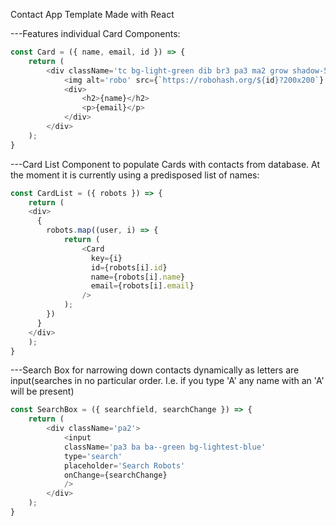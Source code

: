 Contact App Template Made with React

---Features individual Card Components:
```javascript
const Card = ({ name, email, id }) => {
    return (
        <div className='tc bg-light-green dib br3 pa3 ma2 grow shadow-5'>
            <img alt='robo' src={`https://robohash.org/${id}?200x200`} />
            <div>
                <h2>{name}</h2>
                <p>{email}</p>
            </div>
        </div>
    );
}
```

---Card List Component to populate Cards with contacts from database. At the moment it is currently using a predisposed list of names:
```javascript
const CardList = ({ robots }) => {
    return (
    <div>
      {
        robots.map((user, i) => {
            return (
                <Card 
                  key={i} 
                  id={robots[i].id} 
                  name={robots[i].name} 
                  email={robots[i].email}
                />
            );
        })
      }
    </div>
    );
}
```

---Search Box for narrowing down contacts dynamically as letters are input(searches in no particular order. I.e. if you type 'A' any name with an 'A' will be present)
```javascript
const SearchBox = ({ searchfield, searchChange }) => {
    return (   
        <div className='pa2'>
            <input 
            className='pa3 ba ba--green bg-lightest-blue'
            type='search' 
            placeholder='Search Robots'
            onChange={searchChange}
            />
        </div>
    );
}
```


 
